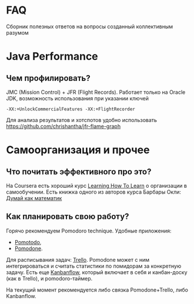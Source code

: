 # FAQ

Сборник полезных ответов на вопросы созданный коллективным разумом

# Java Performance
## Чем профилировать?
JMC (Mission Control) + JFR (Flight Records). Работает только на Oracle JDK, возможность использования при указании ключей
```
-XX:+UnlockCommercialFeatures -XX:+FlightRecorder
```
Для анализа результатов и хотспотов удобно использовать https://github.com/chrishantha/jfr-flame-graph

# Самоорганизация и прочее
## Что почитать эффективного про это?
На Coursera есть хороший курс [Learning How To Learn](https://www.coursera.org/learn/learning-how-to-learn/home/info?source=cdpv2) о организации в самообучении.
Есть книжка одного из авторов курса Барбары Окли: [Думай как математик](https://www.ozon.ru/context/detail/id/33253422/)
## Как планировать свою работу?
Горячо рекомендуем Pomodoro technique. Удобные приложения: 
* [Pomotodo](https://pomotodo.com/),
* [Pomodone](http://pomodoneapp.com/).

Для расписывания задач: [Trello](https://trello.com/). Pomodone может с ним интегрироваться и считать статистики по помидорам за конкретную задачу.
Есть еще [Kanbanflow](https://kanbanflow.com), который включает в себя и канбан-доску (как в Trello), и pomodoro-таймер. 

На текущий момент рекомендуется либо связка Pomodone+Trello, либо Kanbanflow.
